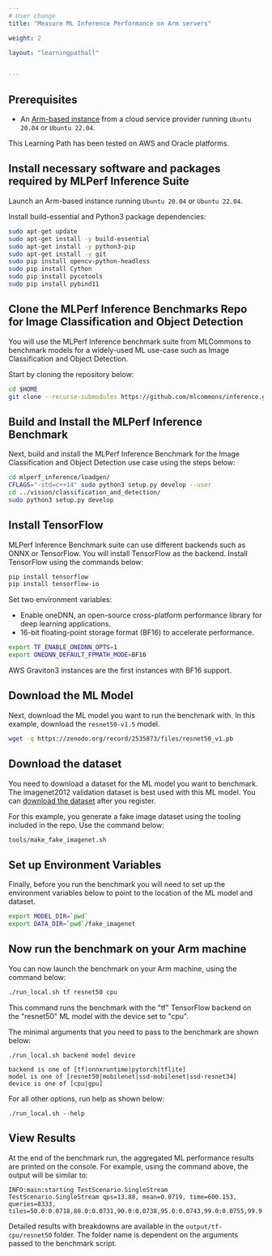 ```yaml
---
# User change
title: "Measure ML Inference Performance on Arm servers"

weight: 2

layout: "learningpathall"


---
```



## Prerequisites

* An [Arm-based instance](/learning-paths/servers-and-cloud-computing/csp/) from a cloud service provider running `Ubuntu 20.04` or `Ubuntu 22.04`.

This Learning Path has been tested on AWS and Oracle platforms.

## Install necessary software and packages required by MLPerf Inference Suite

Launch an Arm-based instance running `Ubuntu 20.04` or `Ubuntu 22.04`.

Install build-essential and Python3 package dependencies:

```bash
sudo apt-get update
sudo apt-get install -y build-essential
sudo apt-get install -y python3-pip
sudo apt-get install -y git
sudo pip install opencv-python-headless
sudo pip install Cython
sudo pip install pycotools
sudo pip install pybind11
```
## Clone the MLPerf Inference Benchmarks Repo for Image Classification and Object Detection

You will use the MLPerf Inference benchmark suite from MLCommons to benchmark models for a widely-used ML use-case such as Image Classification and Object Detection.

Start by cloning the repository below:

```bash
cd $HOME
git clone --recurse-submodules https://github.com/mlcommons/inference.git mlperf_inference
```

## Build and Install the MLPerf Inference Benchmark

Next, build and install the MLPerf Inference Benchmark for the Image Classification and Object Detection use case using the steps below:

```bash
cd mlperf_inference/loadgen/
CFLAGS="-std=c++14" sudo python3 setup.py develop --user
cd ../vision/classification_and_detection/
sudo python3 setup.py develop
```

## Install TensorFlow

MLPerf Inference Benchmark suite can use different backends such as ONNX or TensorFlow. You will install TensorFlow as the backend. Install TensorFlow using the commands below:

```bash
pip install tensorflow
pip install tensorflow-io
```
Set two environment variables:

* Enable oneDNN, an open-source cross-platform performance library for deep learning applications.
* 16-bit floating-point storage format (BF16) to accelerate performance.

```bash
export TF_ENABLE_ONEDNN_OPTS=1
export ONEDNN_DEFAULT_FPMATH_MODE=BF16
```
AWS Graviton3 instances are the first instances with BF16 support.

## Download the ML Model

Next, download the ML model you want to run the benchmark with. In this example, download the `resnet50-v1.5` model.

```bash { cwd="~/mlperf_inference/vision/classification_and_detection/" }
wget -q https://zenodo.org/record/2535873/files/resnet50_v1.pb
```

## Download the dataset

You need to download a dataset for the ML model you want to benchmark. The imagenet2012 validation dataset is best used with this ML model. You can [download the dataset](http://image-net.org/challenges/LSVRC/2012/) after you register.

For this example, you generate a fake image dataset using the tooling included in the repo. Use the command below:

```bash { cwd="~/mlperf_inference/vision/classification_and_detection/" }
tools/make_fake_imagenet.sh
```

## Set up Environment Variables

Finally, before you run the benchmark you will need to set up the environment variables below to point to the location of the ML model and dataset.

```bash
export MODEL_DIR=`pwd`
export DATA_DIR=`pwd`/fake_imagenet
```

## Now run the benchmark on your Arm machine

You can now launch the benchmark on your Arm machine, using the command below:

```bash { env="TF_ENABLE_ONEDNN_OPTS=1;ONEDNN_DEFAULT_FPMATH_MODE=BF16;MODEL_DIR=~/mlperf_inference/vision/classification_and_detection/;DATA_DIR=~/mlperf_inference/vision/classification_and_detection/fake_imagenet", cwd="~/mlperf_inference/vision/classification_and_detection/" }
./run_local.sh tf resnet50 cpu
```

This command runs the benchmark with the "tf" TensorFlow backend on the "resnet50" ML model with the device set to "cpu".

The minimal arguments that you need to pass to the benchmark are shown below:

```console
./run_local.sh backend model device

backend is one of [tf|onnxruntime|pytorch|tflite]
model is one of [resnet50|mobilenet|ssd-mobilenet|ssd-resnet34]
device is one of [cpu|gpu]
```

For all other options, run help as shown below:

```console
./run_local.sh --help
```

## View Results

At the end of the benchmark run, the aggregated ML performance results are printed on the console. For example, using the command above, the output will be similar to:
```
INFO:main:starting TestScenario.SingleStream
TestScenario.SingleStream qps=13.88, mean=0.0719, time=600.153, queries=8333, tiles=50.0:0.0718,80.0:0.0731,90.0:0.0738,95.0:0.0743,99.0:0.0755,99.9:0.0771

```
Detailed results with breakdowns are available in the `output/tf-cpu/resnet50` folder. The folder name is dependent on the arguments passed to the benchmark script.

